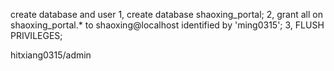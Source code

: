 create database and user
1, create database shaoxing_portal;
2, grant all on shaoxing_portal.* to shaoxing@localhost identified by 'ming0315';
3, FLUSH PRIVILEGES;

hitxiang0315/admin

